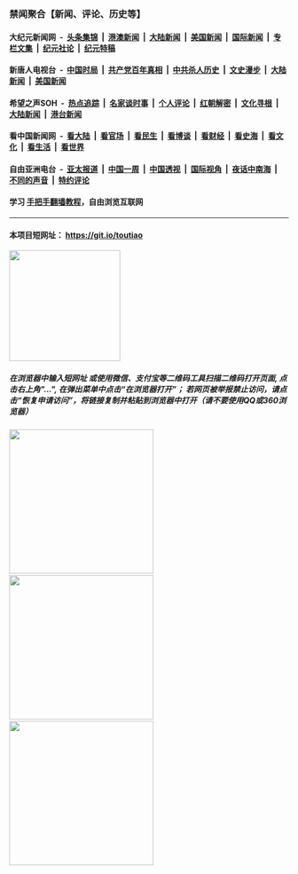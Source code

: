### 禁闻聚合【新闻、评论、历史等】

#### 大纪元新闻网 &nbsp;-&nbsp; [头条集锦](indexes/E头条集锦.md?t=03080403) &nbsp;|&nbsp; [港澳新闻](indexes/E港澳新闻.md?t=03080403)  &nbsp;|&nbsp; [大陆新闻](indexes/E大陆新闻.md?t=03080403) &nbsp;|&nbsp; [美国新闻](indexes/E美国新闻.md?t=03080403) &nbsp;|&nbsp; [国际新闻](indexes/E国际新闻.md?t=03080403) &nbsp;|&nbsp; [专栏文集](indexes/E专栏文集.md?t=03080403) &nbsp;|&nbsp; [纪元社论](indexes/E纪元社论.md?t=03080403) &nbsp;|&nbsp; [纪元特稿](indexes/E纪元特稿.md?t=03080403) 

#### 新唐人电视台 &nbsp;-&nbsp; [中国时局](indexes/N中国时局.md?t=03080403) &nbsp;|&nbsp; [共产党百年真相](indexes/N共产党百年真相.md?t=03080403) &nbsp;|&nbsp; [中共杀人历史](indexes/N中共杀人历史.md?t=03080403) &nbsp;|&nbsp; [文史漫步](indexes/N文史漫步.md?t=03080403) &nbsp;|&nbsp; [大陆新闻](indexes/N大陆新闻.md?t=03080403) &nbsp;|&nbsp; [美国新闻](indexes/N美国新闻.md?t=03080403)

#### 希望之声SOH &nbsp;-&nbsp; [热点追踪](indexes/H热点追踪.md?t=03080403) &nbsp;|&nbsp; [名家谈时事](indexes/H名家谈时事.md?t=03080403) &nbsp;|&nbsp; [个人评论](indexes/H个人评论.md?t=03080403)  &nbsp;|&nbsp; [红朝解密](indexes/H红朝解密.md?t=03080403) &nbsp;|&nbsp; [文化寻根](indexes/H文化寻根.md?t=03080403) &nbsp;|&nbsp; [大陆新闻](indexes/H大陆新闻.md?t=03080403) &nbsp;|&nbsp; [港台新闻](indexes/H港台新闻.md?t=03080403)

#### 看中国新闻网 &nbsp;-&nbsp; [看大陆](indexes/S看大陆.md?t=03080403) &nbsp;|&nbsp; [看官场](indexes/S看官场.md?t=03080403) &nbsp;|&nbsp; [看民生](indexes/S看民生.md?t=03080403)  &nbsp;|&nbsp; [看博谈](indexes/S看博谈.md?t=03080403) &nbsp;|&nbsp; [看财经](indexes/S看财经.md?t=03080403) &nbsp;|&nbsp; [看史海](indexes/S看史海.md?t=03080403) &nbsp;|&nbsp; [看文化](indexes/S看文化.md?t=03080403) &nbsp;|&nbsp; [看生活](indexes/S看生活.md?t=03080403) &nbsp;|&nbsp; [看世界](indexes/S看世界.md?t=03080403)

#### 自由亚洲电台 &nbsp;-&nbsp; [亚太报道](indexes/R亚太报道.md?t=03080403) &nbsp;|&nbsp; [中国一周](indexes/R中国一周.md?t=03080403) &nbsp;|&nbsp; [中国透视](indexes/R中国透视.md?t=03080403)  &nbsp;|&nbsp; [国际视角](indexes/R国际视角.md?t=03080403) &nbsp;|&nbsp; [夜话中南海](indexes/R夜话中南海.md?t=03080403) &nbsp;|&nbsp; [不同的声音](indexes/R不同的声音.md?t=03080403) &nbsp;|&nbsp; [特约评论](indexes/R特约评论.md?t=03080403)

#### 学习 [手把手翻墙教程](https://github.com/gfw-breaker/guides/wiki)，自由浏览互联网

----

#### 本项目短网址： https://git.io/toutiao
<img src="https://raw.githubusercontent.com/gfw-breaker/banned-news/master/scripts/img/qr.png" width="200px"/>  

##### 在浏览器中输入短网址 或使用微信、支付宝等二维码工具扫描二维码打开页面, 点击右上角"...", 在弹出菜单中点击“在浏览器打开”； 若网页被举报禁止访问，请点击“恢复申请访问”，将链接复制并粘贴到浏览器中打开（请不要使用QQ或360浏览器）

<img src="https://raw.githubusercontent.com/gfw-breaker/banned-news/master/scripts/img/1.png" width="260px"/> &nbsp; <img src="https://raw.githubusercontent.com/gfw-breaker/banned-news/master/scripts/img/2.png" width="260px"/> &nbsp; <img src="https://raw.githubusercontent.com/gfw-breaker/banned-news/master/scripts/img/3.png" width="260px"/>
